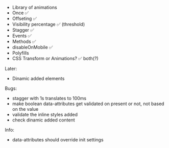 * Library of animations
* Once ✅
* Offseting ✅
* Visibility percentage ✅ (threshold)
* Stagger ✅
* Events ✅
* Methods ✅
* disableOnMobile ✅
* Polyfills
* CSS Transform or Animations? ✅ both(?)

Later:
* Dinamic added elements

Bugs:
* stagger with 1s translates to 100ms
* make boolean data-attributes get validated on present or not, not based on the value
* validate the inline styles added
* check dinamic added content

Info:
* data-attributes should override init settings